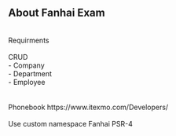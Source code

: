 ## About Fanhai Exam
<br>
Requirments<br><br>
CRUD<br>
- Company<br>
- Department<br>
- Employee<br>
<br><br>
Phonebook https://www.itexmo.com/Developers/
<br><br>
Use custom namespace Fanhai PSR-4

